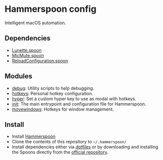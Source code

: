 # Hammerspoon config

Intelligent macOS automation.

## Dependencies

- [Lunette.spoon](https://github.com/scottwhudson/Lunette/blob/master/Spoons/Lunette.spoon.zip)
- [MicMute.spoon](https://github.com/Hammerspoon/Spoons/blob/master/Spoons/MicMute.spoon.zip)
- [ReloadConfiguration.spoon](https://github.com/Hammerspoon/Spoons/blob/master/Spoons/ReloadConfiguration.spoon.zip)

## Modules

- [debug](./debug.lua): Utility scripts to help debugging.
- [hotkeys](./hotkeys.lua): Personal hotkey configuration.
- [hyper](./hyper.lua): Set a custom hyper key to use as modal with hotkeys.
- [init](./init.lua): The main entrypoint and configuration file for Hammerspoon.
- [movewindows](./movewindows.lua): Hotkeys for window management.

## Install

- Install [Hammerspoon](https://www.hammerspoon.org/)
- Clone the contents of this repository to `~/.hammerspoon/`
- Install dependencies either via [dotfiles](https://github.com/jussapaavo/dotfiles/blob/main/.chezmoiexternal.toml)
or by downloading and installing the Spoons directly from the [official repository](https://github.com/Hammerspoon/Spoons).